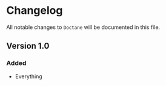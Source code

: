 # Changelog

All notable changes to `Doctane` will be documented in this file.

## Version 1.0

### Added
- Everything
